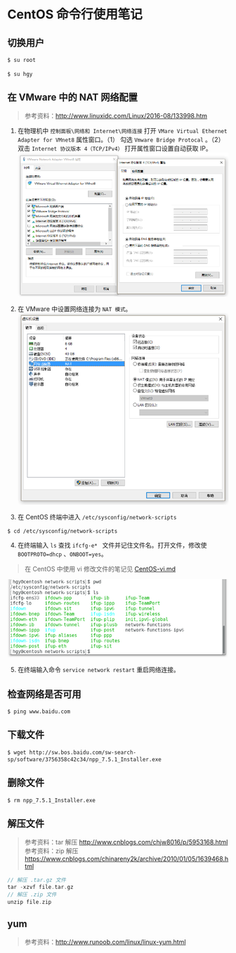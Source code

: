 # CentOS 命令行使用笔记
## 切换用户
```
$ su root

$ su hgy

```

## 在 VMware 中的 NAT 网络配置
> 参考资料：http://www.linuxidc.com/Linux/2016-08/133998.htm

1. 在物理机中 `控制面板\网络和 Internet\网络连接` 打开 `VMare Virtual Ethernet Adapter for VMnet8` 属性窗口。（1） 勾选 `Vmware Bridge Protocal` 。（2）双击 `Internet 协议版本 4（TCP/IPv4）` 打开属性窗口设置自动获取 IP。
![CentOS NAT 网络配置](./images/VMnet8-attr.png) 

2. 在 VMware 中设置网络连接为 `NAT 模式`。
![ VMware NAT 网络设置](./images/VMnet8-nat.png)

3. 在 CentOS 终端中进入 `/etc/sysconfig/network-scripts`
```
$ cd /etc/sysconfig/network-scripts
```

4. 在终端输入 `ls` 查找 `ifcfg-e* ` 文件并记住文件名。打开文件，修改使 `BOOTPROTO=dhcp` 、`ONBOOT=yes`。
> 在 CentOS 中使用 vi 修改文件的笔记见 [CentOS-vi.md](./CentOS-vi.md)

![ CentOS 网络设置](./images/CentOS-nat.png)

5. 在终端输入命令 ` service network restart ` 重启网络连接。


## 检查网络是否可用
```
$ ping www.baidu.com
```

## 下载文件
```
$ wget http://sw.bos.baidu.com/sw-search-sp/software/3756358c42c34/npp_7.5.1_Installer.exe
```

## 删除文件
```
$ rm npp_7.5.1_Installer.exe
```



## 解压文件
> 参考资料：tar 解压 http://www.cnblogs.com/chjw8016/p/5953168.html
> 参考资料：zip 解压 https://www.cnblogs.com/chinareny2k/archive/2010/01/05/1639468.html
```c
// 解压 .tar.gz 文件
tar -xzvf file.tar.gz 
// 解压 .zip 文件
unzip file.zip
```

## yum
> 参考资料：http://www.runoob.com/linux/linux-yum.html


